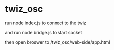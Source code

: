 # twiz_osc

run node index.js to connect to the twiz

and run node bridge.js to start socket

then open broswer to /twiz_osc/web-side/app.html

